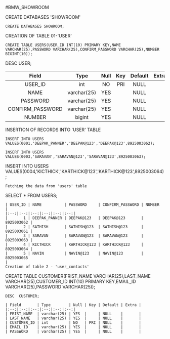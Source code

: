 #BMW_SHOWROOM

CREATE DATABASES 'SHOWROOM'
```
CREATE DATABASES SHOWROOM;
```
CREATION OF TABLE 01-'USER'
```
CREATE TABLE USERS(USER_ID INT(10) PRIMARY KEY,NAME VARCHAR(25),PASSWORD VARCHAR(25),CONFIRM_PASSWORD VARCHAR(25),NUMBER BIGINT(10));
```
DESC USER;

| Field            | Type        | Null | Key | Default | Extra |
|:--:|:--:|:--:|:--:|:--:|:--:|
| USER_ID          | int         | NO   | PRI | NULL    |       |
| NAME             | varchar(25) | YES  |     | NULL    |       |
| PASSWORD         | varchar(25) | YES  |     | NULL    |       |
| CONFIRM_PASSWORD | varchar(25) | YES  |     | NULL    |       |
| NUMBER           | bigint      | YES  |     | NULL    |       |


INSERTION OF RECORDS INTO 'USER' TABLE
```
INSERT INTO USERS VALUES(0001,'DEEPAK_PANNER','DEEPAK@123','DEEPAK@123',8925003062);
```
```
INSERT INTO USERS VALUES(0003,'SARAVAN','SARAVAN@123','SARAVAN@123',8925003063);
```
INSERT INTO USERS VALUES(0004,'KICTHICK','KARTHICK@123','KARTHICK@123',8925003064);
```
Fetching the data from 'users' table
```
SELECT * FROM USERS;
```
| USER_ID | NAME          | PASSWORD     | CONFIRM_PASSWORD | NUMBER     |
|:--:|:--:|:--:|:--:|:--:|:--:|
|       1 | DEEPAK_PANNER | DEEPAK@123   | DEEPAK@123       | 8925003062 |
|       2 | SATHISH       | SATHISH@123  | SATHISH@123      | 8925003061 |
|       3 | SARAVAN       | SARAVAN@123  | SARAVAN@123      | 8925003063 |
|       4 | KICTHICK      | KARTHICK@123 | KARTHICK@123     | 8925003064 |
|       5 | NAVIN         | NAVIN@123    | NAVIN@123        | 8925003065 
|
Creation of table 2 - 'user_contacts'
```
CREATE TABLE CUSTOMER(FRIST_NAME VARCHAR(25),LAST_NAME VARCHAR(25),CUSTOMER_ID INT(10) PRIMARY KEY,EMAIL_ID VARCHAR(25),PASSWORD VARCHAR(25));
```
DESC  CUSTOMER;

| Field       | Type        | Null | Key | Default | Extra |
|:--:|:--:|:--:|:--:|:--:|:--:|
| FRIST_NAME  | varchar(25) | YES  |     | NULL    |       |
| LAST_NAME   | varchar(25) | YES  |     | NULL    |       |
| CUSTOMER_ID | int         | NO   | PRI | NULL    |       |
| EMAIL_ID    | varchar(25) | YES  |     | NULL    |       |
| PASSWORD    | varchar(25) | YES  |     | NULL    |       |
